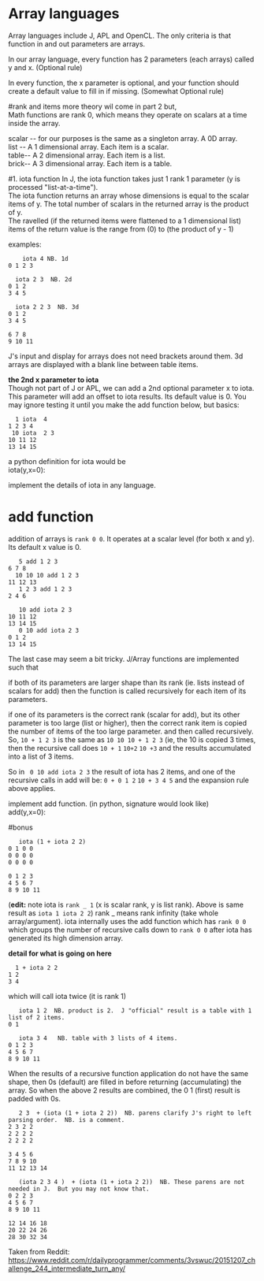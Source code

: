 # Array languages 

Array languages include J, APL and OpenCL.  The only criteria is that function in and out parameters are arrays.  

In our array language, every function has 2 parameters (each arrays) called y and x.  (Optional rule)

In every function, the x parameter is optional, and your function should create a default value to fill in if missing.  (Somewhat Optional rule)



#rank and items
more theory wil come in part 2 but,   
Math functions are rank 0, which means they operate on scalars at a time inside the array.

scalar -- for our purposes is the same as a singleton array.  A 0D array.  
list -- A 1 dimensional array.  Each item is a scalar.  
table-- A 2 dimensional array. Each item is a list.  
brick-- A 3 dimensional array.  Each item is a table.  

#1. iota function
In J, the iota function takes just 1 rank 1 parameter (y is processed "list-at-a-time").   
The iota function returns an array whose dimensions is equal to the scalar items of y.
The total number of scalars in the returned array is the product of y.  
The ravelled (if the returned items were flattened to a 1 dimensional list) items of the return value is the range from (0) to (the product of y - 1)

examples:

        iota 4 NB. 1d
    0 1 2 3

      iota 2 3  NB. 2d
    0 1 2
    3 4 5

      iota 2 2 3  NB. 3d
    0 1 2  
    3 4 5  

    6 7 8  
    9 10 11

J's input and display for arrays does not need brackets around them.  3d arrays are displayed with a blank line between table items.

**the 2nd x parameter to iota**  
Though not part of J or APL, we can add a 2nd optional parameter x to iota.  This parameter will add an offset to iota results.  Its default value is 0.  You may ignore testing it until you make the add function below, but basics:

      1 iota  4
    1 2 3 4
     10 iota  2 3
    10 11 12
    13 14 15

a python definition for iota would be  
iota(y,x=0): 

implement the details of iota in any language.

# add function
addition of arrays is `rank 0 0`.  It operates at a scalar level (for both x and y).  Its default x value is 0.

       5 add 1 2 3 
    6 7 8
      10 10 10 add 1 2 3 
    11 12 13
       1 2 3 add 1 2 3 
    2 4 6

       10 add iota 2 3
    10 11 12
    13 14 15
       0 10 add iota 2 3
    0 1 2   
    13 14 15

The last case may seem a bit tricky.
J/Array functions are implemented such that 

if both of its parameters are larger shape than its rank (ie. lists instead of scalars for add) then the function is called recursively for each item of its parameters.

if one of its parameters is the correct rank (scalar for add), but its other parameter is too large (list or higher), then the correct rank item is copied the number of items of the too large parameter.  and then called recursively.  So, `10 + 1 2 3` is the same as `10 10 10 + 1 2 3` (ie, the 10 is copied 3 times, then the recursive call does `10 + 1` `10+2` `10 +3` and the results accumulated into a list of 3 items.

So in ` 0 10 add iota 2 3`  the result of iota has 2 items, and one of the recursive calls in add will be:  `0 + 0 1 2` `10 + 3 4 5` and the expansion rule above applies.

implement add function. (in python, signature would look like)  
add(y,x=0):  

#bonus

       iota (1 + iota 2 2)
    0 1 0 0  
    0 0 0 0  
    0 0 0 0  

    0 1 2 3  
    4 5 6 7  
    8 9 10 11

(**edit:** note iota is `rank _ 1` (x is scalar rank, y is list rank).   Above is same result as  `iota 1 iota 2 2`)
rank _ means rank infinity (take whole array/argument).  iota internally uses the add function which has `rank 0 0`  which groups the number of recursive calls down to `rank 0 0` after iota has generated its high dimension array.

**detail for what is going on here**  

      1 + iota 2 2
    1 2
    3 4

which will call iota twice (it is rank 1)

       iota 1 2  NB. product is 2.  J "official" result is a table with 1 list of 2 items.
    0 1

       iota 3 4   NB. table with 3 lists of 4 items.
    0 1 2 3  
    4 5 6 7  
    8 9 10 11

When the results of a recursive function application do not have the same shape, then 0s (default) are filled in before returning (accumulating) the array.  So when the above 2 results are combined, the 0 1 (first) result is padded with 0s.

       2 3  + (iota (1 + iota 2 2))  NB. parens clarify J's right to left parsing order.  NB. is a comment.
    2 3 2 2    
    2 2 2 2    
    2 2 2 2    

    3 4 5 6    
    7 8 9 10   
    11 12 13 14

       (iota 2 3 4 )  + (iota (1 + iota 2 2))  NB. These parens are not needed in J.  But you may not know that.
    0 2 2 3    
    4 5 6 7    
    8 9 10 11  

    12 14 16 18
    20 22 24 26
    28 30 32 34

Taken from Reddit: https://www.reddit.com/r/dailyprogrammer/comments/3vswuc/20151207_challenge_244_intermediate_turn_any/
